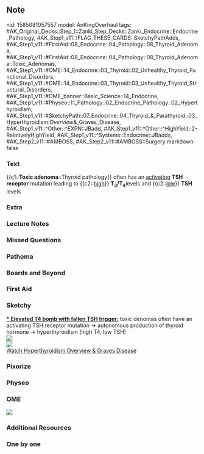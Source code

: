 ## Note
nid: 1585081057557
model: AnKingOverhaul
tags: #AK_Original_Decks::Step_1::Zanki_Step_Decks::Zanki_Endocrine::Endocrine_Pathology, #AK_Step1_v11::!FLAG_THESE_CARDS::SketchyPathAdds, #AK_Step1_v11::#FirstAid::08_Endocrine::04_Pathology::08_Thyroid_Adenoma, #AK_Step1_v11::#FirstAid::08_Endocrine::04_Pathology::08_Thyroid_Adenoma::Toxic_Adenomas, #AK_Step1_v11::#OME::14_Endocrine::03_Thyroid::02_Unhealthy_Thyroid_Functional_Disorders, #AK_Step1_v11::#OME::14_Endocrine::03_Thyroid::03_Unhealthy_Thyroid_Structural_Disorders, #AK_Step1_v11::#OME_banner::Basic_Science::14_Endocrine, #AK_Step1_v11::#Physeo::11_Pathology::02_Endocrine_Pathology::02_Hyperthyroidism, #AK_Step1_v11::#SketchyPath::07_Endocrine::04_Thyroid_&_Parathyroid::03_Hyperthyroidism:_Overview_&_Graves_Disease, #AK_Step1_v11::^Other::^EXPN::JBadd, #AK_Step1_v11::^Other::^HighYield::2-RelativelyHighYield, #AK_Step1_v11::^Systems::Endocrine::JBadds, #AK_Step2_v11::#AMBOSS, #AK_Step2_v11::#AMBOSS::Surgery
markdown: false

### Text
{{c1::<b>Toxic adenoma</b>::Thyroid pathology}} often has an
<u>activating</u> <b>TSH receptor</b> mutation leading to
{{c2::<u>high</u>}} <b>T<sub>3</sub>/T<sub>4</sub></b>levels and
{{c2::<u>low</u>}} <b>TSH</b> levels

### Extra


### Lecture Notes


### Missed Questions


### Pathoma


### Boards and Beyond


### First Aid


### Sketchy
<div>
  <b><u>* Elevated T4 bomb with fallen TSH trigger:</u></b> toxic
  denomas often have an activating TSH receptor mutation ->
  autonomous production of thyroid hormone -> hyperthyroidism
  (high T4, low TSH)
</div><img src="Zoverall%20picture%20(112).JPG">
<div><img src=
"TA%20high%20T4%20wo%20TSH_1566160514431.jpg"></div><a href=
"https://dashboard.sketchy.com/study/medical/courses/medical-pathophysiology/units/medical-pathophysiology-endocrine/videos/medical-pathophysiology-endocrine-thyroid-and-parathyroid-hyperthyroidism-overview-and-graves-disease?utm_source=anki&utm_medium=partnership&utm_campaign=february_update&utm_content=medical">Watch
Hyperthyroidism Overview & Graves Disease</a>

### Pixorize


### Physeo


### OME
<div class="ome-widget">
  <a href=
  "https://onlinemeded.org/spa/endocrine?ref=anki"><img src="_OME_AnkiFlashcards_Topic_1.png"></a>
</div>

### Additional Resources


### One by one

